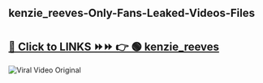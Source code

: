 
 ## kenzie_reeves-Only-Fans-Leaked-Videos-Files

# <h2><a href="https://mediaupload.pro?kenzie_reeves">🔗 Click to LINKS ⏩⏩ 👉 🟢 kenzie_reeves </a></h2>

<a href="https://mediaupload.pro?kenzie_reeves" rel="nofollow" data-target="animated-image.originalLink"><img src="https://i.ibb.co.com/xMMVF88/686577567.gif" alt="Viral Video Original" style="max-width: 100%; display: inline-block;" data-target="animated-image.originalImage"></a>